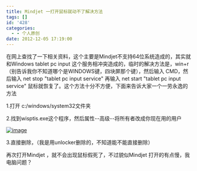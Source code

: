 ```yaml
---
title: Mindjet 一打开鼠标就动不了解决方法
tags: []
id: '428'
categories:
  - - 个人原创
date: 2012-12-05 17:19:00
---
```


在网上查找了一下相关资料，这个主要是Mindjet不支持64位系统造成的，其实就和Windows tablet pc input 这个服务相冲突造成的，临时的解决方法是，win+r （别告诉我你不知道哪个是WINDOWS键，四块屏那个键），然后输入 CMD，然后输入 net stop "tablet pc input service" 再输入 net start "tablet pc input service" 鼠标就恢复了。这个方法十分不方便，下面来告诉大家一个一劳永逸的方法

1.打开 c:/windows/system32文件夹

2.找到wisptis.exe这个程序，然后属性--高级--将所有者改成你现在用的用户

[![image](http://www.gcsee.com/wp-content/uploads/2012/12/image_thumb.png "image")](http://www.gcsee.com/wp-content/uploads/2012/12/image.png)

3.直接删除，（我是用unlocker删除的，不知道能不能直接删除）

再次打开Mindjet ，就不会出现鼠标假死了，不过貌似Mindjet 打开的有点慢，我电脑问题？